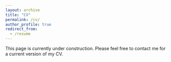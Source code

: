 ```yaml
---
layout: archive
title: "CV"
permalink: /cv/
author_profile: true
redirect_from:
  - /resume
---
```


This page is currently under construction. Please feel free to contact me for a current version of my CV.
